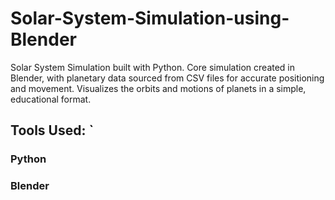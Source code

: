 # Solar-System-Simulation-using-Blender
Solar System Simulation built with Python. Core simulation created in Blender, with planetary data sourced from CSV files for accurate positioning and movement. Visualizes the orbits and motions of planets in a simple, educational format. <br/>

## Tools Used: `
### Python
### Blender

